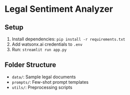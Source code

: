 # Legal Sentiment Analyzer

## Setup
1. Install dependencies: `pip install -r requirements.txt`
2. Add watsonx.ai credentials to `.env`
3. Run: `streamlit run app.py`

## Folder Structure
- `data/`: Sample legal documents
- `prompts/`: Few-shot prompt templates
- `utils/`: Preprocessing scripts
